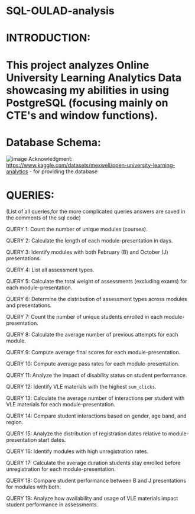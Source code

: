 # SQL-OULAD-analysis
# INTRODUCTION:
# This project analyzes Online University Learning Analytics Data showcasing my abilities in using PostgreSQL (focusing mainly on CTE's and window functions).

# Database Schema:
![image](https://github.com/user-attachments/assets/b983ee84-47c9-416f-b4f9-ebe55e2814e9)
Acknowledgment: 
https://www.kaggle.com/datasets/mexwell/open-university-learning-analytics - for providing the database
# QUERIES:
(List of all queries,for the more complicated queries answers are saved in the comments of the sql code)

QUERY 1: Count the number of unique modules (courses).

QUERY 2: Calculate the length of each module-presentation in days.

QUERY 3: Identify modules with both February (B) and October (J) presentations.

QUERY 4: List all assessment types.

QUERY 5: Calculate the total weight of assessments (excluding exams) for each module-presentation.

QUERY 6: Determine the distribution of assessment types across modules and presentations.

QUERY 7: Count the number of unique students enrolled in each module-presentation.

QUERY 8: Calculate the average number of previous attempts for each module.

QUERY 9: Compute average final scores for each module-presentation.

QUERY 10: Compute average pass rates for each module-presentation.

QUERY 11: Analyze the impact of disability status on student performance.

QUERY 12: Identify VLE materials with the highest `sum_clicks`.

QUERY 13: Calculate the average number of interactions per student with VLE materials for each module-presentation.

QUERY 14: Compare student interactions based on gender, age band, and region.

QUERY 15: Analyze the distribution of registration dates relative to module-presentation start dates.

QUERY 16: Identify modules with high unregistration rates.

QUERY 17: Calculate the average duration students stay enrolled before unregistration for each module-presentation.

QUERY 18: Compare student performance between B and J presentations for modules with both.

QUERY 19: Analyze how availability and usage of VLE materials impact student performance in assessments.

